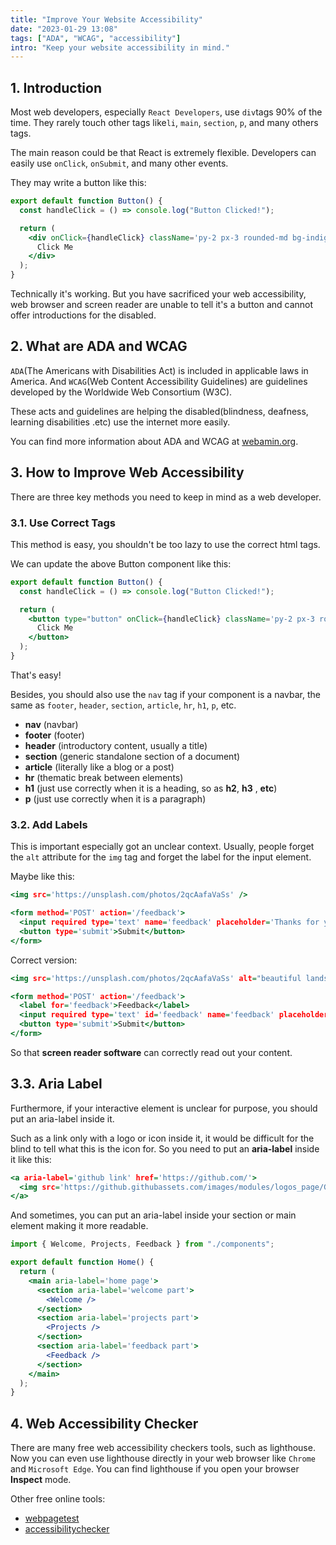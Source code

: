 ```yaml
---
title: "Improve Your Website Accessibility"
date: "2023-01-29 13:08"
tags: ["ADA", "WCAG", "accessibility"]
intro: "Keep your website accessibility in mind."
---
```


## 1. Introduction

Most web developers, especially `React Developers`, use `div`tags 90% of the time. They rarely touch other tags like`li`, `main`, `section`, `p`, and many others tags.

The main reason could be that React is extremely flexible. Developers can easily use `onClick`, `onSubmit`, and many other events.

They may write a button like this:

```js:Button.jsx
export default function Button() {
  const handleClick = () => console.log("Button Clicked!");

  return (
    <div onClick={handleClick} className='py-2 px-3 rounded-md bg-indigo-600 text-white'>
      Click Me
    </div>
  );
}
```

Technically it's working. But you have sacrificed your web accessibility, web browser and screen reader are unable to tell it's a button and cannot offer introductions for the disabled.

## 2. What are ADA and WCAG

`ADA`(The Americans with Disabilities Act) is included in applicable laws in America. And
`WCAG`(Web Content Accessibility Guidelines) are guidelines developed by the Worldwide Web Consortium (W3C).

These acts and guidelines are helping the disabled(blindness, deafness, learning disabilities .etc) use the internet more easily.

You can find more information about ADA and WCAG at [webamin.org](https://webamin.org/).

## 3. How to Improve Web Accessibility

There are three key methods you need to keep in mind as a web developer.

### 3.1. Use Correct Tags

This method is easy, you shouldn't be too lazy to use the correct html tags.

We can update the above Button component like this:

```js:Button.jsx
export default function Button() {
  const handleClick = () => console.log("Button Clicked!");

  return (
    <button type="button" onClick={handleClick} className='py-2 px-3 rounded-md bg-indigo-600 text-white'>
      Click Me
    </button>
  );
}
```

That's easy!

Besides, you should also use the `nav` tag if your component is a navbar, the same as `footer`, `header`, `section`, `article`, `hr`, `h1`, `p`, etc.

- **nav** (navbar)
- **footer** (footer)
- **header** (introductory content, usually a title)
- **section** (generic standalone section of a document)
- **article** (literally like a blog or a post)
- **hr** (thematic break between elements)
- **h1** (just use correctly when it is a heading, so as **h2**, **h3** , **etc**)
- **p** (just use correctly when it is a paragraph)

### 3.2. Add Labels

This is important especially got an unclear context. Usually, people forget the `alt` attribute for the `img` tag and forget the label for the input element.

Maybe like this:

```html:image.html
<img src='https://unsplash.com/photos/2qcAafaVaSs' />
```

```html:form.html
<form method='POST' action='/feedback'>
  <input required type='text' name='feedback' placeholder='Thanks for your feedback' />
  <button type='submit'>Submit</button>
</form>
```

Correct version:

```html:image.html
<img src='https://unsplash.com/photos/2qcAafaVaSs' alt="beautiful landscape" />
```

```html:form.html
<form method='POST' action='/feedback'>
  <label for='feedback'>Feedback</label>
  <input required type='text' id='feedback' name='feedback' placeholder='Thanks for your feedback' />
  <button type='submit'>Submit</button>
</form>
```

So that **screen reader software** can correctly read out your content.

## 3.3. Aria Label

Furthermore, if your interactive element is unclear for purpose, you should put an aria-label inside it.

Such as a link only with a logo or icon inside it, it would be difficult for the blind to tell what this is the icon for. So you need to put an **aria-label** inside it like this:

```html:aria-label.html
<a aria-label='github link' href='https://github.com/'>
  <img src='https://github.githubassets.com/images/modules/logos_page/GitHub-Mark.png' alt='githb icon' />
</a>
```

And sometimes, you can put an aria-label inside your section or main element making it more readable.

```js:Home.jsx
import { Welcome, Projects, Feedback } from "./components";

export default function Home() {
  return (
    <main aria-label='home page'>
      <section aria-label='welcome part'>
        <Welcome />
      </section>
      <section aria-label='projects part'>
        <Projects />
      </section>
      <section aria-label='feedback part'>
        <Feedback />
      </section>
    </main>
  );
}
```

## 4. Web Accessibility Checker

There are many free web accessibility checkers tools, such as lighthouse. Now you can even use lighthouse directly in your web browser like `Chrome` and `Microsoft Edge`. You can find lighthouse if you open your browser **Inspect** mode.

Other free online tools:

- [webpagetest](https://www.webpagetest.org/lighthouse)
- [accessibilitychecker](https://www.accessibilitychecker.org/)
